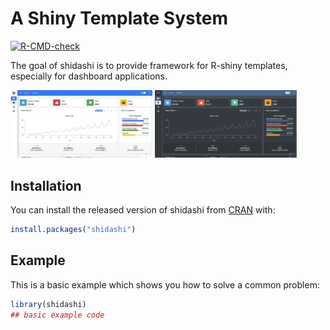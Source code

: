 # A Shiny Template System

<!-- badges: start -->
[![R-CMD-check](https://github.com/dipterix/shidashi/workflows/R-CMD-check/badge.svg)](https://github.com/dipterix/shidashi/actions)
<!-- badges: end -->

The goal of shidashi is to provide framework for R-shiny templates, especially for dashboard applications.

<div>
<img src="https://raw.githubusercontent.com/dipterix/shidashi/main/inst/screenshots/theme-light.png" width="45%">
<img src="https://raw.githubusercontent.com/dipterix/shidashi/main/inst/screenshots/theme-dark.png" width="45%">
</div>

## Installation

You can install the released version of shidashi from [CRAN](https://CRAN.R-project.org) with:

``` r
install.packages("shidashi")
```

## Example

This is a basic example which shows you how to solve a common problem:

``` r
library(shidashi)
## basic example code
```
